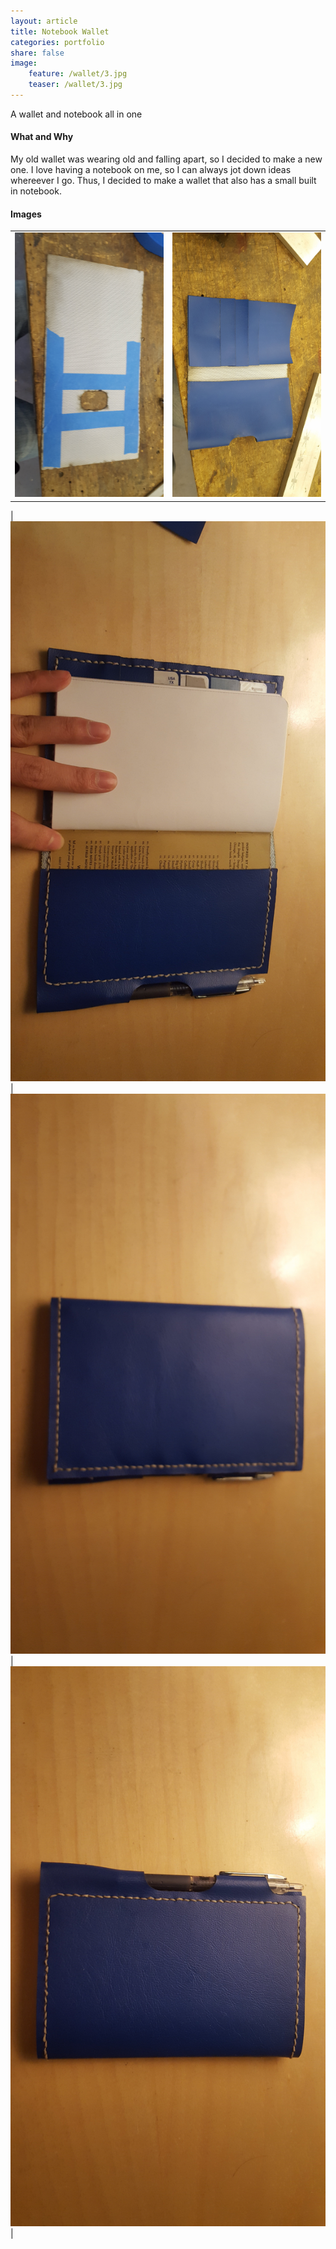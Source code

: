 ```yaml
---
layout: article
title: Notebook Wallet
categories: portfolio
share: false
image:
    feature: /wallet/3.jpg
    teaser: /wallet/3.jpg
---
```

A wallet and notebook all in one

#### What and Why
My old wallet was wearing old and falling apart, so I decided to make a new one. I love having a notebook on me, so I can always jot down ideas whereever I go. Thus, I decided to make a wallet that also has a small built in notebook. 

#### Images

| | |
|:-------------------------:|:-------------------------:|
|<img alt="bridge_1" src="/images/wallet/1.jpg">|<img alt="bridge_2" src="/images/wallet/2.jpg">|<img alt="bridge_3" src="/images/wallet/3.jpg">|

|<img alt="bridge_4" src="/images/wallet/4.jpg">|<img alt="bridge_5" src="/images/wallet/5.jpg">|<img alt="bridge_6" src="/images/wallet/6.jpg">|



     



